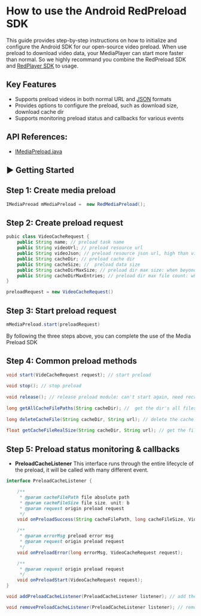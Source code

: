 # How to use the Android RedPreload SDK
This guide provides step-by-step instructions on how to initialize and configure the Android SDK for our open-source video preload. When use preload to download video data, your MediaPlayer can start more faster than normal. So we highly recommand you combine the RedPreload SDK and [RedPlayer SDK](README.md) to usage.

## Key Features
- Supports preload videos in both normal URL and [JSON](../../JSON.md) formats
- Provides options to configure the preload, such as download size, download cache dir
- Supports monitoring preload status and callbacks for various events

## API References:
* [IMediaPreload.java](OpenRedPreload/src/main/java/com/xingin/openredpreload/api/IMediaPreload.kt)


## ▶️ Getting Started

## Step 1: Create media preload
```java
IMediaPreoad mMediaPreload =  new RedMediaPreload();
```

## Step 2: Create preload request
```java
pubic class VideoCacheRequest {
    public String name; // preload task name
    public String videoUrl; // preload resource url
    public String videoJson; // preload resource json url, high than videoUrl
    public String cacheDir; // preload cache dir
    public String cacheSize; //  preload data size 
    public String cacheDirMaxSize; // preload dir max size: when beyond, start LRU
    public String cacheDirMaxEntries; // preload dir max file count: when beyond,start LRU
}

preloadRequest = new VideoCacheRequest()
```

## Step 3: Start preload request
```java
mMediaPreload.start(preloadRequest)
```
By following the three steps above, you can complete the use of the Media Preload SDK 


## Step 4: Common preload methods
```java
void start(VideCacheRequest request); // start preload
        
void stop(); // stop preload
        
void release(); // release preload module: can't start again, need recreate
        
long getAllCacheFilePaths(String cacheDir); //  get the dir's all files
        
long deleteCacheFile(String cacheDir, String url); // delete the cache dir task: the url is the key of preload task
        
float getCacheFileRealSize(String cacheDir, String url); // get the file real download size: not the file size
```

## Step 5: Preload status monitoring & callbacks
- **PreloadCacheListener** This interface runs through the entire lifecycle of the preload, it will be called with many different event.
```java
interface PreloadCacheListener {

    /**
     * @param cacheFilePath file absolute path
     * @param cacheFileSize file size, unit: b
     * @param request origin preload request
     */
    void onPreloadSuccess(String cacheFilePath, long cacheFileSize, VideoCacheRequest request);

    /**
     * @param errorMsg preload error msg
     * @param request origin preload request
     */
    void onPreloadError(long errorMsg, VideoCacheRequest request);

    /**
     * @param request origin preload request
     */
    void onPreloadStart(VideoCacheRequest request);
}

void addPreloadCacheListener(PreloadCacheListener listener); // add the preload status listener

void removePreloadCacheListener(PreloadCacheListener listener); // remove the preload status listener
```

